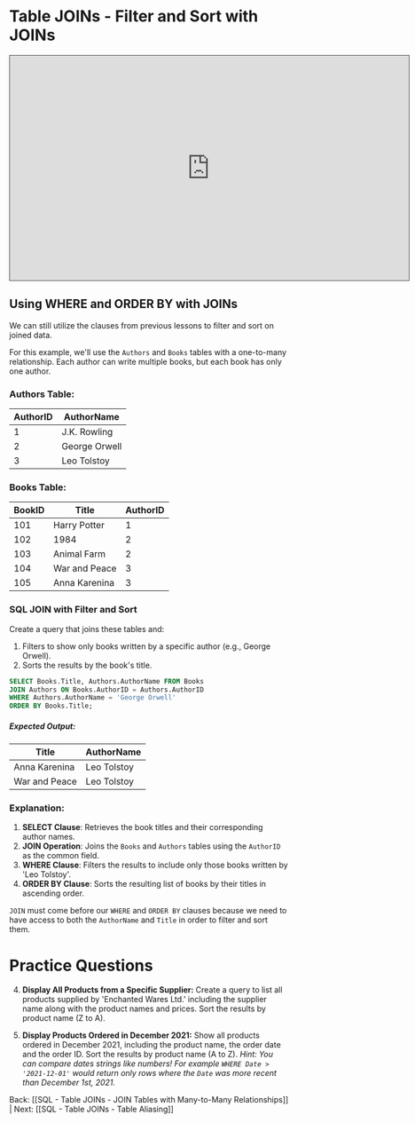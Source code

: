 # Table JOINs - Filter and Sort with JOINs

<iframe src="https://egator.hosted.panopto.com/Panopto/Pages/Embed.aspx?id=68a81ea3-08b4-42c1-8467-b0fb000ebe38&autoplay=false&offerviewer=true&showtitle=true&showbrand=true&captions=false&interactivity=all" height="405" width="720" style="border: 1px solid #464646;" allowfullscreen allow="autoplay" aria-label="Panopto Embedded Video Player"></iframe>

## Using WHERE and ORDER BY with JOINs

We can still utilize the clauses from previous lessons to filter and sort on joined data. 

For this example, we'll use the `Authors` and `Books` tables with a one-to-many relationship. Each author can write multiple books, but each book has only one author.
### Authors Table:
|AuthorID|AuthorName|
|---|---|
|1|J.K. Rowling|
|2|George Orwell|
|3|Leo Tolstoy|
### Books Table:
| BookID | Title | AuthorID |
| ---- | ---- | ---- |
| 101 | Harry Potter | 1 |
| 102 | 1984 | 2 |
| 103 | Animal Farm | 2 |
| 104 | War and Peace | 3 |
| 105 | Anna Karenina | 3 |
### SQL JOIN with Filter and Sort

Create a query that joins these tables and:
1. Filters to show only books written by a specific author (e.g., George Orwell).
2. Sorts the results by the book's title.

```sql
SELECT Books.Title, Authors.AuthorName FROM Books
JOIN Authors ON Books.AuthorID = Authors.AuthorID
WHERE Authors.AuthorName = 'George Orwell'
ORDER BY Books.Title;

```
##### Expected Output:
|Title|AuthorName|
|---|---|
|Anna Karenina|Leo Tolstoy|
|War and Peace|Leo Tolstoy|
### Explanation:

1. **SELECT Clause**: Retrieves the book titles and their corresponding author names.
2. **JOIN Operation**: Joins the `Books` and `Authors` tables using the `AuthorID` as the common field.
3. **WHERE Clause**: Filters the results to include only those books written by 'Leo Tolstoy'.
4. **ORDER BY Clause**: Sorts the resulting list of books by their titles in ascending order.

`JOIN` must come before our `WHERE` and `ORDER BY` clauses because we need to have access to both the `AuthorName` and `Title` in order to filter and sort them.

# Practice Questions

4. **Display All Products from a Specific Supplier:** Create a query to list all products supplied by 'Enchanted Wares Ltd.' including the supplier name along with the product names and prices. Sort the results by product name (Z to A).

5. **Display Products Ordered in December 2021:** Show all products ordered in December 2021, including the product name, the order date and the order ID. Sort the results by product name (A to Z).
	*Hint: You can compare dates strings like numbers! For example `WHERE Date > '2021-12-01'` would return only rows where the `Date` was more recent than December 1st, 2021.*



Back: [[SQL - Table JOINs - JOIN Tables with Many-to-Many Relationships]] | Next: [[SQL - Table JOINs - Table Aliasing]]